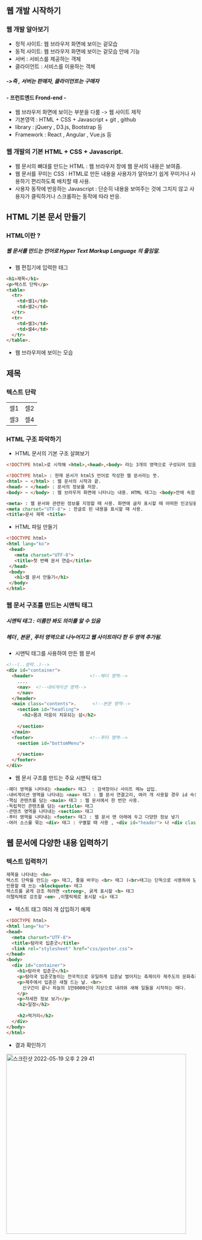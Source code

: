## 웹 개발 시작하기  
### 웹 개발 알아보기  
* 정적 사이트: 웹 브라우저 화면에 보이는 겉모습  
* 동적 사이트: 웹 브라우저 화면에 보이는 겉모습 안에 기능  
* 서버 : 서비스를 제공하는 객체  
* 클라이언트 : 서비스를 이용하는 객체  
#####  ->즉 , 서버는 판매자, 클라이언트는 구매자

#### - 프런트엔드 Frond-end -
* 웹 브라우저 화면에 보이는 부분을 다룸 -> 웹 사이트 제작  
* 기본영역 : HTML + CSS + Javascript + git , github 
* library : jQuery , D3.js, Bootstrap 등  
* Framework : React , Angular , Vue.js 등 

### 웹 개발의 기본 HTML + CSS + Javascript.
* 웹 문서의 뼈대를 만드는 HTML : 웹 브라우저 창에 웹 문서의 내용은 보여줌.  
* 웹 문서를 꾸미는 CSS : HTML로 만든 내용을 사용자가 알아보기 쉽게 꾸미거나 사용하기 편리하도록 배치할 때 사용.  
* 사용자 동작에 반응하는 Javascript : 단순히 내용을 보여주는 것에 그치지 않고 사용자가 클릭하거나 스크롤하는 동작에 따라 반응.  

## HTML 기본 문서 만들기  
### HTML이란 ?  
##### 웹 문서를 만드는 언어로  Hyper Text Markup Language 의 줄임말.  

* 웹 편집기에 입력한 태그  
```html 
<h1>제목</h1>  
<p>텍스트 단락</p>
<table>
  <tr>
    <td>셀1</td>
    <td>셀2</td>
  </tr>
  <tr>
    <td>셀3</td>
    <td>셀4</td>
  </tr>
</table>. 
```

* 웹 브라우저에 보이는 모습  

## 제목   

### 텍스트 단락 
|     |    |
|-----|----|
| 셀1 | 셀2 |  
| 셀3 | 셀4 |

### HTML 구조 파악하기  
* HTML 문서의 기본 구조 살펴보기  
``` HTML
<!DOCTYPE html>로 시작해 <html>,<head>,<body> 라는 3개의 영역으로 구성되어 있음.  

<!DOCTYPE html> : 현재 문서가 html5 언어로 작성한 웹 문서라는 뜻. 
<html> ~ </html> : 웹 문서의 시작과 끝. 
<head> ~ </head> : 문서의 정보를 저장.  
<body> ~ </body> : 웹 브라우저 화면에 나타나는 내용. HTML 태그는 <body>안에 속함.

<meta> : 웹 문서와 관련된 정보를 지정할 때 사용. 화면에 글자 표시할 때 어떠한 인코딩을 사용할지 지정함.
<meta charset="UTF-8"> : 한글로 된 내용을 표시할 때 사용.  
<title>문서 제목 <title>
```  

* HTML 파일 만들기
``` HTML
<!DOCTYPE html>
<html lang="ko">
 <head>
   <meta charset="UTF-8">
   <title>첫 번째 문서 연습</title>
 </head>
 <body>
   <h1>웹 문서 만들기</h1>
 </body>
</html>  
```

### 웹 문서 구조를 만드는 시맨틱 태그  
##### 시맨틱 태그 : 이름만 봐도 의미를 알 수 있음
##### 헤더 , 본문 , 푸터 영역으로 나누어지고 웹 사이트마다 한 두 영역 추가됨.  

* 시맨틱 태그를 사용하여 만든 웹 문서 
``` html 
<!--(..생략..)-->  
<div id="container">
  <header>                     <!--헤더 영역-->
    ....
    <nav>  <!--내비게이션 영역-->
    </nav>
  </header>
  <main class="contents">.      <!--본문 영역-->
    <section id="headling">
      <h2>몸과 마음이 치유되는 섬</h2>
      
    </section>
  </main>
  <footer>                     <!--푸터 영역-->
    <section id="bottomMenu">
      
    </section>
  </footer>
</div>
```  

* 웹 문서 구조를 만드는 주요 시맨틱 태그 
``` html 
-헤더 영역을 나타내는 <header> 태그  : 검색창이나 사이트 메뉴 삽입.
-내비게이션 영역을 나타내는 <nav> 태그 : 웹 문서 연결고리, 여러 개 사용할 경우 id 속성 지정하여 nav 마다 스타일 적용.
-핵심 콘텐츠를 담는 <main> 태그 : 웹 문서에서 한 번만 사용.
-독립적인 콘텐츠를 담는 <article> 태그 
-콘텐츠 영역을 나타내는 <section> 태그
-푸터 영역을 나타내는 <footer> 태그 : 웹 문서 맨 아래에 두고 다양한 정보 넣기
-여러 소스를 묶는 <div> 태그 : 구별할 때 사용 , <div id="header"> 나 <div class="detail"> 속성을 사용하여 꾸밈.
```

## 웹 문서에 다양한 내용 입력하기  
### 텍스트 입력하기 
``` html
제목을 나타내는 <hn>
텍스트 단락을 만드는 <p> 태그, 줄을 바꾸는 <br> 태그 (<br>태그는 단독으로 사용하여 닫는 태그 필요 없음)
인용할 때 쓰는 <blockquote> 태그
텍스트를 굵게 강조 하려면 <strong>, 굵게 표시할 <b> 태그
이탤릭체로 강조할 <em> ,이탤릭체로 표시할 <i> 태그
```

* 텍스트 태그 여러 개 삽입하기 예제  
```html
<!DOCTYPE html>
<html lang="ko">
<head>
  <meta charset="UTF-8">
  <title>탐라국 입춘굿</title>
  <link rel="stylesheet" href="css/poster.css">
</head>
<body>
  <div id="container">
    <h1>탐라국 입춘굿</h1>    
    <p>탐라국 입춘굿놀이는 전국적으로 유일하게 입춘날 벌어지는 축제이자 제주도의 문화축제 중에서 유일하게 전통시대부터 존재했던 축제이다.</p>
    <p>제주에서 입춘은 새철 드는 날. <br>
      신구간이 끝나 하늘의 1만8000신이 지상으로 내려와 새해 일들을 시작하는 때다.
    </p>
    <p>자세한 정보 보기</p>
    <h2>일정</h2>
    
    <h2>먹거리</h2>
  </div>
</body>
</html>
```

 * 결과 확인하기 



<img width="478" alt="스크린샷 2022-05-19 오후 2 29 41" src="https://user-images.githubusercontent.com/97012561/169217173-55d42248-d36f-4d35-af11-c6c060cd43d5.png">






